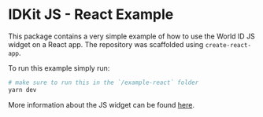 # IDKit JS - React Example

This package contains a very simple example of how to use the World ID JS widget on a React app. The repository was scaffolded using `create-react-app`.

To run this example simply run:

```sh
# make sure to run this in the `/example-react` folder
yarn dev
```

More information about the JS widget can be found [here](../README.md).

